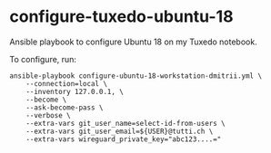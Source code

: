 # configure-tuxedo-ubuntu-18

Ansible playbook to configure Ubuntu 18 on my Tuxedo notebook.

To configure, run:

```
ansible-playbook configure-ubuntu-18-workstation-dmitrii.yml \
    --connection=local \
    --inventory 127.0.0.1, \
    --become \
    --ask-become-pass \
    --verbose \
    --extra-vars git_user_name=select-id-from-users \
    --extra-vars git_user_email=${USER}@tutti.ch \
    --extra-vars wireguard_private_key="abc123....="
```

